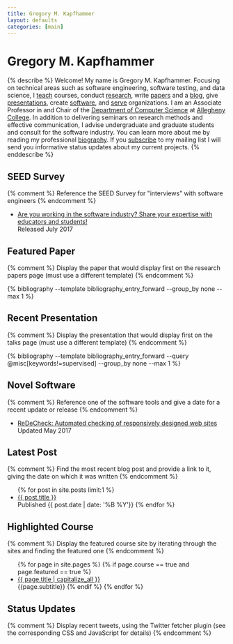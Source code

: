```yaml
---
title: Gregory M. Kapfhammer
layout: defaults
categories: [main]
---
```


# Gregory M. Kapfhammer

{% describe %}
Welcome! My name is Gregory M. Kapfhammer. Focusing on technical areas such as
software engineering, software testing, and data science, I
[teach]({{site.baseurl}}teaching/) courses, conduct
[research]({{site.baseurl}}research/), write
[papers]({{site.baseurl}}research/papers/) and a [blog]({{site.baseurl}}blog/),
give [presentations]({{site.baseurl}}research/presentations/), create
[software]({{site.baseurl}}software/), and [serve]({{site.baseurl}}service/)
organizations. I am an Associate Professor in and Chair of the [Department of
Computer Science](http://www.cs.allegheny.edu) at [Allegheny
College](http://www.allegheny.edu). In addition to delivering seminars on
research methods and effective communication, I advise undergraduate and
graduate students and consult for the software industry. You can learn more
about me by reading my professional [biography]({{site.baseurl}}biography/). If
you [subscribe]({{site.baseurl}}support/) to my mailing list I will send you
informative status updates about my current projects.
{% enddescribe %}

## SEED Survey

{% comment %} Reference the SEED Survey for "interviews" with software
engineers {% endcomment %}

<ul class="fa-ul"> <li><i class="fa-li fa fa-users fa-lg"></i><a class="major"
href="{{site.baseurl}}seed/">Are you working in the software industry? Share
your expertise with educators and students!</a></li> Released July 2017 </ul>

## Featured Paper

{% comment %} Display the paper that would display first on the research papers
page (must use a different template) {% endcomment %}

{% bibliography --template bibliography_entry_forward --group_by none --max 1 %}

## Recent Presentation

{% comment %} Display the presentation that would display first on the talks
page (must use a different template) {% endcomment %}

{% bibliography --template bibliography_entry_forward --query @misc[keywords!=supervised] --group_by none --max 1 %}

## Novel Software

{% comment %} Reference one of the software tools and give a date for a recent
update or release {% endcomment %}

<ul class="fa-ul">
<li><i class="fa-li fa fa-code fa-lg"></i><a class="major"
href="https://github.com/redecheck/redecheck-tool">ReDeCheck: Automated checking of responsively designed web sites</a></li>
Updated May 2017
</ul>

## Latest Post

{% comment %} Find the most recent blog post and provide a link to it, giving the date on which it was written {% endcomment %}

<ul class="fa-ul">
{% for post in site.posts limit:1 %}
  <li><i class="fa-li fa fa-edit fa-lg"></i><a class="major"
  href="{{site.baseurl}}{{ post.url | remove_first:'/'}}">{{ post.title
  }}</a></li> Published {{ post.date | date: '%B %Y'}}
{% endfor %}
</ul>

## Highlighted Course

{% comment %} Display the featured course site by iterating through the sites
and finding the featured one {% endcomment %}

<ul class="fa-ul">
{% for page in site.pages %}
  {% if page.course == true and page.featured == true %}
  <li><i class="fa-li fa fa-cog fa-lg"></i><a class="major" href="{{site.baseurl}}{{ page.url | remove_first:'/'}}">{{ page.title | capitalize_all }}</a></li>
  {{page.subtitle}}
  {% endif %}
{% endfor %}
</ul>

## Status Updates

{% comment %} Display recent tweets, using the Twitter fetcher plugin (see the
corresponding CSS and JavaScript for details) {% endcomment %}

<div id="tw-gkapfham">
</div>
